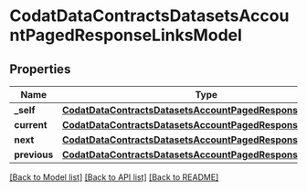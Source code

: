 # CodatDataContractsDatasetsAccountPagedResponseLinksModel

## Properties
Name | Type | Description | Notes
------------ | ------------- | ------------- | -------------
**_self** | [**CodatDataContractsDatasetsAccountPagedResponseHrefModel**](CodatDataContractsDatasetsAccountPagedResponseHrefModel.md) |  | [optional] 
**current** | [**CodatDataContractsDatasetsAccountPagedResponseHrefModel**](CodatDataContractsDatasetsAccountPagedResponseHrefModel.md) |  | [optional] 
**next** | [**CodatDataContractsDatasetsAccountPagedResponseHrefModel**](CodatDataContractsDatasetsAccountPagedResponseHrefModel.md) |  | [optional] 
**previous** | [**CodatDataContractsDatasetsAccountPagedResponseHrefModel**](CodatDataContractsDatasetsAccountPagedResponseHrefModel.md) |  | [optional] 

[[Back to Model list]](../README.md#documentation-for-models) [[Back to API list]](../README.md#documentation-for-api-endpoints) [[Back to README]](../README.md)

